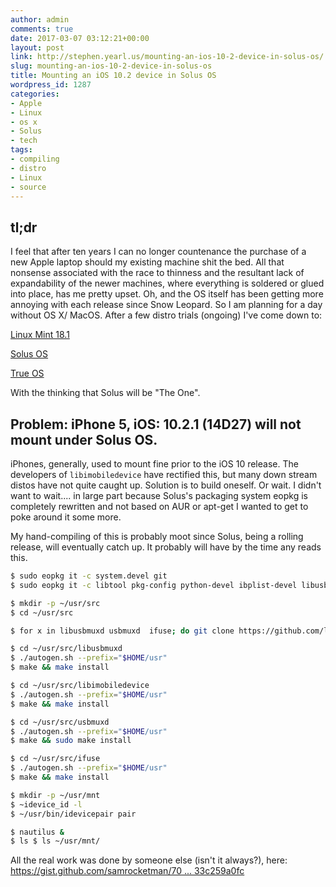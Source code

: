```yaml
---
author: admin
comments: true
date: 2017-03-07 03:12:21+00:00
layout: post
link: http://stephen.yearl.us/mounting-an-ios-10-2-device-in-solus-os/
slug: mounting-an-ios-10-2-device-in-solus-os
title: Mounting an iOS 10.2 device in Solus OS
wordpress_id: 1287
categories:
- Apple
- Linux
- os x
- Solus
- tech
tags:
- compiling
- distro
- Linux
- source
---
```


## tl;dr


I feel that after ten years I can no longer countenance the purchase of a new Apple laptop should my existing machine shit the bed. All that nonsense associated with the race to thinness and the resultant lack of expandability of the newer machines, where everything is soldered or glued into place, has me pretty upset. Oh, and the OS itself has been getting more annoying with each release since Snow Leopard. So I am planning for a day without OS X/ MacOS. After a few distro trials (ongoing) I've come down to:

[Linux Mint 18.1](https://linuxmint.com/rel_serena_cinnamon_whatsnew.php)

[Solus OS](https://solus-project.com/)

[True OS](https://www.trueos.org/)

With the thinking that Solus will be "The One".


## Problem: iPhone 5, iOS: 10.2.1 (14D27) will not mount under Solus OS.


iPhones, generally, used to mount fine prior to the iOS 10 release. The developers of `libimobiledevice` have rectified this, but many down stream distos have not quite caught up. Solution is to build oneself. Or wait. I didn't want to wait.... in large part because Solus's packaging system eopkg is completely rewritten and not based on AUR or apt-get I wanted to get to poke around it some more.

My hand-compiling of this is probably moot since Solus, being a rolling release, will eventually catch up. It probably will have by the time any reads this.

```bash
$ sudo eopkg it -c system.devel git
$ sudo eopkg it -c libtool pkg-config python-devel ibplist-devel libusb-devel fuse-devel

$ mkdir -p ~/usr/src
$ cd ~/usr/src

$ for x in libusbmuxd usbmuxd  ifuse; do git clone https://github.com/libimobiledevice/${x}.git;done

$ cd ~/usr/src/libusbmuxd
$ ./autogen.sh --prefix="$HOME/usr"
$ make && make install

$ cd ~/usr/src/libimobiledevice
$ ./autogen.sh --prefix="$HOME/usr"
$ make && make install

$ cd ~/usr/src/usbmuxd
$ ./autogen.sh --prefix="$HOME/usr"
$ make && sudo make install

$ cd ~/usr/src/ifuse
$ ./autogen.sh --prefix="$HOME/usr"
$ make && make install

$ mkdir -p ~/usr/mnt
$ ~idevice_id -l
$ ~/usr/bin/idevicepair pair

$ nautilus &
$ ls $ ls ~/usr/mnt/

```

All the real work was done by someone else (isn't it always?), here: [https://gist.github.com/samrocketman/70 ... 33c259a0fc](https://gist.github.com/samrocketman/70dff6ebb18004fc37dc5e33c259a0fc)
